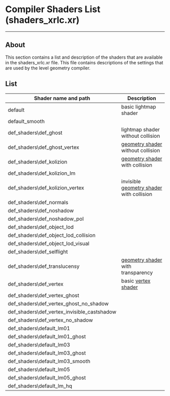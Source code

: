 # Compiler Shaders List (shaders_xrlc.xr)

___

## About

This section contains a list and description of the shaders that are available in the shaders_xrlc.xr file. This file contains descriptions of the settings that are used by the level geometry compiler.

## List

| Shader name and path | Description |
---|---|
| default | basic lightmap shader |
| default_smooth |  |
| def_shaders\def_ghost | lightmap shader without collision |
| def_shaders\def_ghost_vertex | [geometry shader](https://en.wikipedia.org/wiki/Shader#Geometry_shaders) without collision |
| def_shaders\def_kolizion | [geometry shader](https://en.wikipedia.org/wiki/Shader#Geometry_shaders) with collision |
| def_shaders\def_kolizion_lm |  |
| def_shaders\def_kolizion_vertex | invisible [geometry shader](https://en.wikipedia.org/wiki/Shader#Geometry_shaders) with collision |
| def_shaders\def_normals |  |
| def_shaders\def_noshadow |  |
| def_shaders\def_noshadow_pol |  |
| def_shaders\def_object_lod |  |
| def_shaders\def_object_lod_collision |  |
| def_shaders\def_object_lod_visual |  |
| def_shaders\def_selflight |  |
| def_shaders\def_translucensy | [geometry shader](https://en.wikipedia.org/wiki/Shader#Geometry_shaders) with transparency |
| def_shaders\def_vertex | basic [vertex shader](https://en.wikipedia.org/wiki/Shader#Vertex_shaders) |
| def_shaders\def_vertex_ghost |  |
| def_shaders\def_vertex_ghost_no_shadow |  |
| def_shaders\def_vertex_invisible_castshadow |  |
| def_shaders\def_vertex_no_shadow |  |
| def_shaders\default_lm01 |  |
| def_shaders\default_lm01_ghost |  |
| def_shaders\default_lm03 |  |
| def_shaders\default_lm03_ghost |  |
| def_shaders\default_lm03_smooth |  |
| def_shaders\default_lm05 |  |
| def_shaders\default_lm05_ghost |  |
| def_shaders\default_lm_hq |  |
